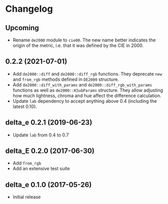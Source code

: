 # Changelog

## Upcoming

- Rename `de2000` module to `cie00`.  The new name better indicates
  the origin of the metric, i.e. that it was defined by the CIE
  in 2000.

## 0.2.2 (2021-07-01)

- Add `de2000::diff` and `de2000::diff_rgb` functions.  They deprecate
  `new` and `from_rgb` methods defined in `DE2000` structure.
- Add `de2000::diff_with_params` and `de2000::diff_rgb_with_params`
  functions as well as `de2000::KSubParams` structure.  They allow
  adjusting how much lightness, chroma and hue affect the difference
  calculation.
- Update `lab` dependency to accept anything above 0.4 (including the
  latest 0.10).

## delta_e 0.2.1 (2019-06-23)

- Update `lab` from 0.4 to 0.7

## delta_E 0.2.0 (2017-06-30)

- Add `from_rgb`
- Add an extensive test suite

## delta_e 0.1.0 (2017-05-26)

- Initial release
